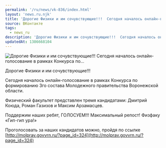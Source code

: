 ```yaml
---
permalink: '/ru/news/vk-836/index.html'
layout: 'news.ru.njk'
title: 'Дорогие Физики и им сочувствующие!!!  Сегодня началось онлайн-голосование в рамках Конкурса по'
source: ВКонтакте
tags:
  - news_ru
description: 'Дорогие Физики и им сочувствующие!!!  Сегодня началось онлайн-голосование в рамках Конкурса по…'
updatedAt: 1386668104
---
```

![Дорогие Физики и им сочувствующие!!!  Сегодня началось онлайн-голосование в рамках Конкурса по…](https://sun9-26.userapi.com/impf/L0F0b1TzoghYxjy2m2avNP-SJRC3OetwH6A7Eg/xiBJozT26eA.jpg?size=963x1080&quality=96&sign=fd83d5a3016e721271b6a47caad504b1&c_uniq_tag=O-Kxt5RY8dSjsAxBWvzTy1r2_qCk9DVIbxe1GaOMrUo&type=album)

Дорогие Физики и им сочувствующие!!!

Сегодня началось онлайн-голосование в рамках Конкурса по формированию 3го состава Молодежного правительства Воронежской области.

Физический факультет представлен тремя кандидатами: Дмитрий Коюда, Роман Газизов и Максим Арзамасцев.

Поддержим наших ребят, ГОЛОСУЕМ!!! Максимальный репост! Физфаку «Гип-гип ура!»

Проголосовать за наших кандидатов можно, пройдя по ссылке [http://molprav.govvrn.ru/?page_id=324](http://molprav.govvrn.ru/?page_id=324)

